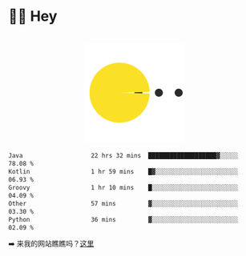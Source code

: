 
# 👋🏻 Hey
<div align="center">
	<br>
	<img src="https://raw.githubusercontent.com/Aniket965/Aniket965/master/pacman.svg?sanitize=true" width="200" height="200">
	<br>
</div>

<!--START_SECTION:waka-->

```text
Java                   22 hrs 32 mins  ███████████████████▓░░░░░   78.08 %
Kotlin                 1 hr 59 mins    █▓░░░░░░░░░░░░░░░░░░░░░░░   06.93 %
Groovy                 1 hr 10 mins    █░░░░░░░░░░░░░░░░░░░░░░░░   04.09 %
Other                  57 mins         ▓░░░░░░░░░░░░░░░░░░░░░░░░   03.30 %
Python                 36 mins         ▓░░░░░░░░░░░░░░░░░░░░░░░░   02.09 %
```

<!--END_SECTION:waka-->

 ➡️  来我的网站瞧瞧吗？[这里](https://www.shaolongfei.com)
